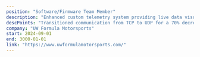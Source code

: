 ```yaml
---
position: "Software/Firmware Team Member"
description: "Enhanced custom telemetry system providing live data visualization & in-depth logging for post-drive analysis."
descPoints: "Transitioned communication from TCP to UDP for a 70% decrease in data transfer time|Automated scripts, time-setting, and data logging based on car state, reducing need for intervention|Collaborated with electrical team member to debug and set up custom hardware for telemetry"
company: "UW Formula Motorsports"
start: 2024-09-01
end: 3000-01-01
link: "https://www.uwformulamotorsports.com/"
---
```


